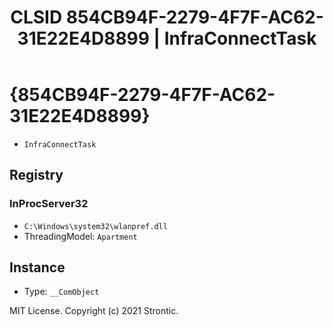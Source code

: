 ﻿---
title: "CLSID 854CB94F-2279-4F7F-AC62-31E22E4D8899 | InfraConnectTask"
excerpt: What is COM-Object CLSID 854CB94F-2279-4F7F-AC62-31E22E4D8899?
---

# {854CB94F-2279-4F7F-AC62-31E22E4D8899}

* `InfraConnectTask`

## Registry


### InProcServer32

* `C:\Windows\system32\wlanpref.dll`
* ThreadingModel: `Apartment`

## Instance

* Type: `__ComObject`

MIT License. Copyright (c) 2021 Strontic.


